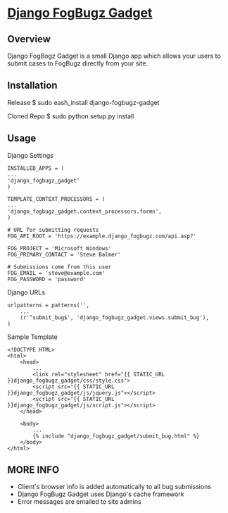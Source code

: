[Django FogBugz Gadget](http://github.com/sandersnewmedia/django-fogbugz-gadget)
================================================================================

Overview
--------
Django FogBogz Gadget is a small Django app which allows your users to submit cases to FogBugz directly from your site.

Installation
------------
Release
    $ sudo eash_install django-fogbugz-gadget

Cloned Repo
    $ sudo python setup.py install

Usage
-----
Django Settings

    INSTALLED_APPS = (
    ...
    'django_fogbugz_gadget'
    )

    TEMPLATE_CONTEXT_PROCESSORS = (
    ...
    'django_fogbugz_gadget.context_processors.forms',
    )

    # URL for submitting requests
    FOG_API_ROOT = 'https://example.django_fogbugz.com/api.asp?'

    FOG_PROJECT = 'Microsoft Windows'
    FOG_PRIMARY_CONTACT = 'Steve Balmer'

    # Submissions come from this user
    FOG_EMAIL = 'steve@example.com'
    FOG_PASSWORD = 'password'

Django URLs 

    urlpatterns = patterns('',
        ...
        (r'^submit_bug$', 'django_fogbugz_gadget.views.submit_bug'),
    )

Sample Template 

    <!DOCTYPE HTML>
    <html>
        <head>
            ...
            <link rel="stylesheet" href="{{ STATIC_URL }}django_fogbugz_gadget/css/style.css">
            <script src="{{ STATIC_URL }}django_fogbugz_gadget/js/jquery.js"></script>
            <script src="{{ STATIC_URL }}django_fogbugz_gadget/js/script.js"></script>
        </head>

        <body>
            ...
            {% include "django_fogbugz_gadget/submit_bug.html" %}
        </body>
    </html>

MORE INFO
---------
- Client's browser info is added automatically to all bug submissions
- Django FogBugz Gadget uses Django's cache framework
- Error messages are emailed to site admins
